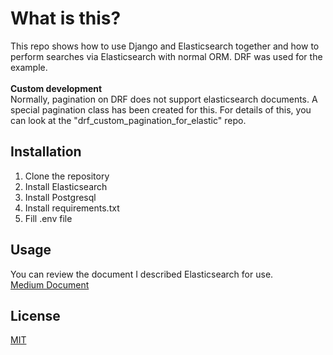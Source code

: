 # What is this?

This repo shows how to use Django and Elasticsearch together and how to perform searches via Elasticsearch with normal ORM. DRF was used for the example.
<br><br>
<b>Custom development</b><br>
Normally, pagination on DRF does not support elasticsearch documents. A special pagination class has been created for this. For details of this, you can look at the "drf_custom_pagination_for_elastic" repo.

## Installation

1. Clone the repository
2. Install Elasticsearch
3. Install Postgresql
4. Install requirements.txt
5. Fill .env file


## Usage

You can review the document I described Elasticsearch for use.<br>
[Medium Document](https://tarkkabasakal.medium.com/elasticsearch-nedir-django-ile-elasticsearch-kullan%C4%B1m%C4%B1-9f13a1e706e4)



## License
[MIT](https://choosealicense.com/licenses/mit/)